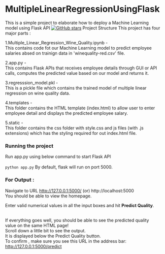 # MultipleLinearRegressionUsingFlask

This is a simple project to elaborate how to deploy a Machine Learning model using Flask API
<a href="https://github.com/Anu1996rag/MultipleLinearRegressionUsingFlask/stargazers"><img alt="GitHub stars" src="https://img.shields.io/github/stars/Anu1996rag/MultipleLinearRegressionUsingFlask?style=social"></a>
Project Structure
This project has four major parts :

1.Multiple_Linear_Regression_Wine_Quality.ipynb - <br/>
This contains code fot our Machine Learning model to predict employee salaries absed on trainign data in 'winequality-red.csv' file.

2.app.py -<br/>
This contains Flask APIs that receives employee details through GUI or API calls, computes the predicted value based on our model and returns it.

3.regresssion_model.pkl -<br/>
This is a pickle file which contains the trained model of multiple linear regression on wine quality data.

4.templates - <br/>
This folder contains the HTML template (index.html) to allow user to enter employee detail and displays the predicted employee salary.

5.static - <br/>
This folder contains the css folder with style.css and js files (with .js extensions) which has the styling required for out index.html file.

### Running the project

Run app.py using below command to start Flask API<br/><br/>
      `python app.py`
By default, flask will run on port 5000.<br/>

### For Output : 
Navigate to URL http://127.0.0.1:5000/ (or) http://localhost:5000<br/>
You should be able to view the homepage.<br/>

Enter valid numerical values in all the input boxes and hit **Predict Quality**.<br/><br/>

If everything goes well, you should be able to see the predicted quality value on the same HTML page! <br/>
Scroll down a little bit to see the output.<br/>
It is displayed below the Predict Quality button.<br/>
To confirm , make sure you see this URL in the address bar: http://127.0.0.1:5000/predict
